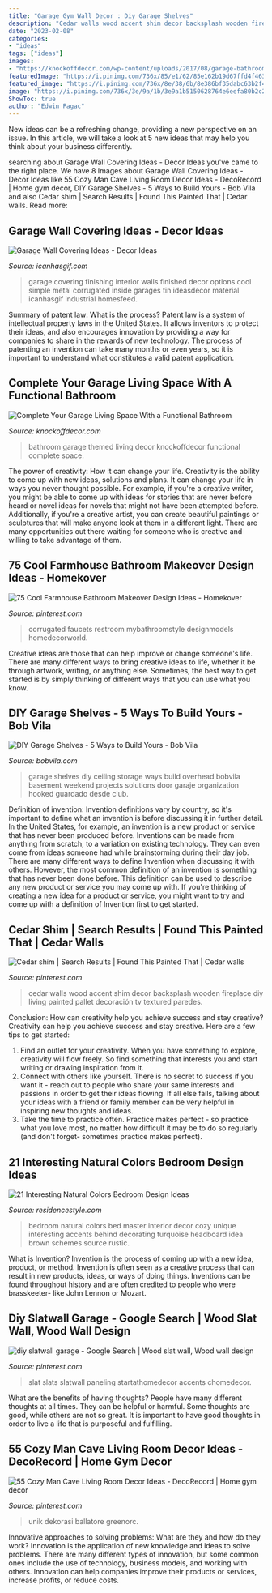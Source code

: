 ```yaml
---
title: "Garage Gym Wall Decor : Diy Garage Shelves"
description: "Cedar walls wood accent shim decor backsplash wooden fireplace diy living painted pallet decoración tv textured paredes"
date: "2023-02-08"
categories:
- "ideas"
tags: ["ideas"]
images:
- "https://knockoffdecor.com/wp-content/uploads/2017/08/garage-bathroom-7.jpg"
featuredImage: "https://i.pinimg.com/736x/85/e1/62/85e162b19d67ffd4f463ed2af66da5ec.jpg"
featured_image: "https://i.pinimg.com/736x/8e/38/6b/8e386bf35dabc63b2f4d28ff163ef7c8--textured-walls-cedar-wood.jpg"
image: "https://i.pinimg.com/736x/3e/9a/1b/3e9a1b5150628764e6eefa80b2c2a63a.jpg"
ShowToc: true
author: "Edwin Pagac"
---
```



New ideas can be a refreshing change, providing a new perspective on an issue. In this article, we will take a look at 5 new ideas that may help you think about your business differently.

	

		
searching about Garage Wall Covering Ideas - Decor Ideas you've came to the right place. We have 8 Images about Garage Wall Covering Ideas - Decor Ideas like 55 Cozy Man Cave Living Room Decor Ideas - DecoRecord | Home gym decor, DIY Garage Shelves - 5 Ways to Build Yours - Bob Vila and also Cedar shim | Search Results | Found This Painted That | Cedar walls. Read more:
		
    
## Garage Wall Covering Ideas - Decor Ideas

<img loading=lazy src="https://icanhasgif.com/wp-content/uploads/2016/02/Garage-Wall-Covering-Ideas.jpg" onerror="this.onerror=null;this.src='https://tse1.mm.bing.net/th?id=OIP.hLID4FQES-jSEpyA9mzgkwHaFj&amp;pid=15.1';" alt="Garage Wall Covering Ideas - Decor Ideas">

_Source: icanhasgif.com_

>garage covering finishing interior walls finished decor options cool simple metal corrugated inside garages tin ideasdecor material icanhasgif industrial homesfeed. 

	

Summary of patent law: What is the process?
Patent law is a system of intellectual property laws in the United States. It allows inventors to protect their ideas, and also encourages innovation by providing a way for companies to share in the rewards of new technology. The process of patenting an invention can take many months or even years, so it is important to understand what constitutes a valid patent application.

    
## Complete Your Garage Living Space With A Functional Bathroom

<img loading=lazy src="https://knockoffdecor.com/wp-content/uploads/2017/08/garage-bathroom-7.jpg" onerror="this.onerror=null;this.src='https://tse1.mm.bing.net/th?id=OIP.AhnMyDQIDKCnV3zy3camdAHaJ4&amp;pid=15.1';" alt="Complete Your Garage Living Space With a Functional Bathroom">

_Source: knockoffdecor.com_

>bathroom garage themed living decor knockoffdecor functional complete space. 

	

The power of creativity: How it can change your life.
Creativity is the ability to come up with new ideas, solutions and plans. It can change your life in ways you never thought possible. For example, if you're a creative writer, you might be able to come up with ideas for stories that are never before heard or novel ideas for novels that might not have been attempted before. Additionally, if you're a creative artist, you can create beautiful paintings or sculptures that will make anyone look at them in a different light. There are many opportunities out there waiting for someone who is creative and willing to take advantage of them.

    
## 75 Cool Farmhouse Bathroom Makeover Design Ideas - Homekover

<img loading=lazy src="https://i.pinimg.com/736x/85/e1/62/85e162b19d67ffd4f463ed2af66da5ec.jpg" onerror="this.onerror=null;this.src='https://tse2.mm.bing.net/th?id=OIP.3lmh_ZdlLZqKxnP1sukpagHaJ3&amp;pid=15.1';" alt="75 Cool Farmhouse Bathroom Makeover Design Ideas - Homekover">

_Source: pinterest.com_

>corrugated faucets restroom mybathroomstyle designmodels homedecorworld. 

	

Creative ideas are those that can help improve or change someone's life. There are many different ways to bring creative ideas to life, whether it be through artwork, writing, or anything else. Sometimes, the best way to get started is by simply thinking of different ways that you can use what you know.

    
## DIY Garage Shelves - 5 Ways To Build Yours - Bob Vila

<img loading=lazy src="https://s3-production.bobvila.com/articles/wp-content/uploads/2016/03/DIY-Garage-Shelves-Ceiling.jpg" onerror="this.onerror=null;this.src='https://tse1.mm.bing.net/th?id=OIP.LtgaW3AInNB19BzIWyG8LQHaFI&amp;pid=15.1';" alt="DIY Garage Shelves - 5 Ways to Build Yours - Bob Vila">

_Source: bobvila.com_

>garage shelves diy ceiling storage ways build overhead bobvila basement weekend projects solutions door garaje organization hooked guardado desde club. 

	

Definition of invention:
Invention definitions vary by country, so it's important to define what an invention is before discussing it in further detail. In the United States, for example, an invention is a new product or service that has never been produced before. Inventions can be made from anything from scratch, to a variation on existing technology. They can even come from ideas someone had while brainstorming during their day job.
There are many different ways to define Invention when discussing it with others. However, the most common definition of an invention is something that has never been done before. This definition can be used to describe any new product or service you may come up with. If you're thinking of creating a new idea for a product or service, you might want to try and come up with a definition of Invention first to get started.

    
## Cedar Shim | Search Results | Found This Painted That | Cedar Walls

<img loading=lazy src="https://i.pinimg.com/736x/8e/38/6b/8e386bf35dabc63b2f4d28ff163ef7c8--textured-walls-cedar-wood.jpg" onerror="this.onerror=null;this.src='https://tse4.mm.bing.net/th?id=OIP.2SAH_yRsokUJFyPkKASdmQHaJ4&amp;pid=15.1';" alt="Cedar shim | Search Results | Found This Painted That | Cedar walls">

_Source: pinterest.com_

>cedar walls wood accent shim decor backsplash wooden fireplace diy living painted pallet decoración tv textured paredes. 

	

Conclusion: How can creativity help you achieve success and stay creative?
Creativity can help you achieve success and stay creative. Here are a few tips to get started: 
1. Find an outlet for your creativity. When you have something to explore, creativity will flow freely. So find something that interests you and start writing or drawing inspiration from it. 
2. Connect with others like yourself. There is no secret to success if you want it - reach out to people who share your same interests and passions in order to get their ideas flowing. If all else fails, talking about your ideas with a friend or family member can be very helpful in inspiring new thoughts and ideas. 
3. Take the time to practice often. Practice makes perfect - so practice what you love most, no matter how difficult it may be to do so regularly (and don't forget- sometimes practice makes perfect).

    
## 21 Interesting Natural Colors Bedroom Design Ideas

<img loading=lazy src="https://www.residencestyle.com/wp-content/uploads/2015/01/Unique-White-Natural-Colors-For-Master-Bedroom.jpg" onerror="this.onerror=null;this.src='https://tse1.mm.bing.net/th?id=OIP.CDNJu-hIFNp5odwOCah-1gHaJ3&amp;pid=15.1';" alt="21 Interesting Natural Colors Bedroom Design Ideas">

_Source: residencestyle.com_

>bedroom natural colors bed master interior decor cozy unique interesting accents behind decorating turquoise headboard idea brown schemes source rustic. 

	

What is Invention?
Invention is the process of coming up with a new idea, product, or method. Invention is often seen as a creative process that can result in new products, ideas, or ways of doing things. Inventions can be found throughout history and are often credited to people who were brasskeeter- like John Lennon or Mozart.

    
## Diy Slatwall Garage - Google Search | Wood Slat Wall, Wood Wall Design

<img loading=lazy src="https://i.pinimg.com/736x/bd/f1/84/bdf18459c0075b67cbdc39d982183765.jpg" onerror="this.onerror=null;this.src='https://tse1.mm.bing.net/th?id=OIP.ZH5L-hLUpBYx-STYzhfKVgHaJ3&amp;pid=15.1';" alt="diy slatwall garage - Google Search | Wood slat wall, Wood wall design">

_Source: pinterest.com_

>slat slats slatwall paneling startathomedecor accents chomedecor. 

	

What are the benefits of having thoughts?
People have many different thoughts at all times. They can be helpful or harmful. Some thoughts are good, while others are not so great. It is important to have good thoughts in order to live a life that is purposeful and fulfilling.

    
## 55 Cozy Man Cave Living Room Decor Ideas - DecoRecord | Home Gym Decor

<img loading=lazy src="https://i.pinimg.com/736x/3e/9a/1b/3e9a1b5150628764e6eefa80b2c2a63a.jpg" onerror="this.onerror=null;this.src='https://tse4.mm.bing.net/th?id=OIP.HIdIIUAItTE2vUdBrT_yYwHaJ3&amp;pid=15.1';" alt="55 Cozy Man Cave Living Room Decor Ideas - DecoRecord | Home gym decor">

_Source: pinterest.com_

>unik dekorasi ballatore greenorc. 

	

Innovative approaches to solving problems: What are they and how do they work?
Innovation is the application of new knowledge and ideas to solve problems. There are many different types of innovation, but some common ones include the use of technology, business models, and working with others. Innovation can help companies improve their products or services, increase profits, or reduce costs.

